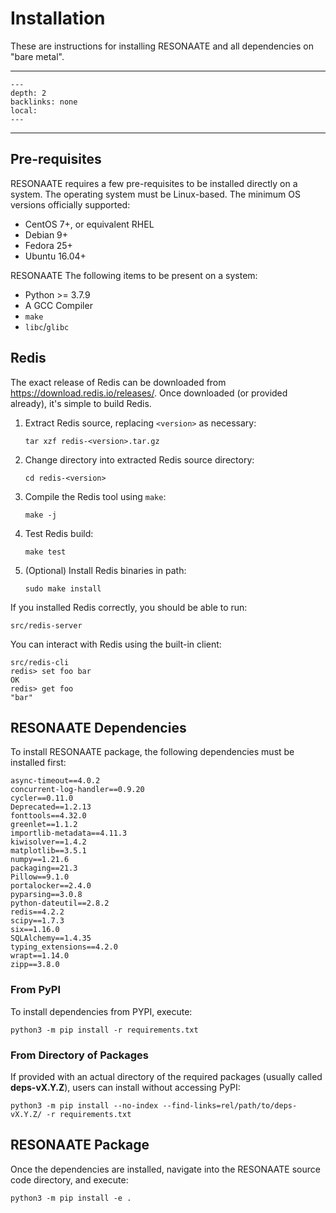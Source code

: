 # Installation

These are instructions for installing RESONAATE and all dependencies on "bare metal".

______________________________________________________________________

<!-- TOC formatted for sphinx -->

```{contents} Table of Contents
---
depth: 2
backlinks: none
local:
---
```

______________________________________________________________________

## Pre-requisites

RESONAATE requires a few pre-requisites to be installed directly on a system.
The operating system must be Linux-based.
The minimum OS versions officially supported:

- CentOS 7+, or equivalent RHEL
- Debian 9+
- Fedora 25+
- Ubuntu 16.04+

RESONAATE The following items to be present on a system:

- Python >= 3.7.9
- A GCC Compiler
- `make`
- `libc`/`glibc`

## Redis

The exact release of Redis can be downloaded from https://download.redis.io/releases/.
Once downloaded (or provided already), it's simple to build Redis.

1. Extract Redis source, replacing `<version>` as necessary:
   ```shell
   tar xzf redis-<version>.tar.gz
   ```
1. Change directory into extracted Redis source directory:
   ```shell
   cd redis-<version>
   ```
1. Compile the Redis tool using `make`:
   ```shell
   make -j
   ```
1. Test Redis build:
   ```shell
   make test
   ```
1. (Optional) Install Redis binaries in path:
   ```shell
   sudo make install
   ```

If you installed Redis correctly, you should be able to run:

```shell
src/redis-server
```

You can interact with Redis using the built-in client:

```shell
src/redis-cli
redis> set foo bar
OK
redis> get foo
"bar"
```

## RESONAATE Dependencies

To install RESONAATE package, the following dependencies must be installed first:

```shell
async-timeout==4.0.2
concurrent-log-handler==0.9.20
cycler==0.11.0
Deprecated==1.2.13
fonttools==4.32.0
greenlet==1.1.2
importlib-metadata==4.11.3
kiwisolver==1.4.2
matplotlib==3.5.1
numpy==1.21.6
packaging==21.3
Pillow==9.1.0
portalocker==2.4.0
pyparsing==3.0.8
python-dateutil==2.8.2
redis==4.2.2
scipy==1.7.3
six==1.16.0
SQLAlchemy==1.4.35
typing_extensions==4.2.0
wrapt==1.14.0
zipp==3.8.0
```

### From PyPI

To install dependencies from PYPI, execute:

```shell
python3 -m pip install -r requirements.txt
```

### From Directory of Packages

If provided with an actual directory of the required packages (usually called **deps-vX.Y.Z**), users can install without accessing PyPI:

```shell
python3 -m pip install --no-index --find-links=rel/path/to/deps-vX.Y.Z/ -r requirements.txt
```

## RESONAATE Package

Once the dependencies are installed, navigate into the RESONAATE source code directory, and execute:

```shell
python3 -m pip install -e .
```
